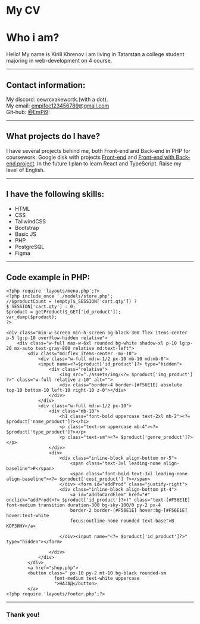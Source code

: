 # My CV
# Who i am?
Hello! My name is Kirill Khrenov i am living in Tatarstan a college student majoring in web-development on 4 course.
***
## Contact information:
My discord: oewrcxakewcrtk.(with a dot). \
My email: empifoc123456789@gmail.com \
Git-hub: [@EmPi9](https://github.com/EmPi9):
***
## What projects do I have?

I have several projects behind me, both Front-end and Back-end in PHP for coursework. Google disk with projects [Front-end](https://drive.google.com/file/d/1pk-urgrJHyjb9qN4P1aHZAZ3R6FHfPG7/view?usp=sharing) and [Front-end with Back-end project](https://drive.google.com/file/d/1sER4dvUvy2tzQWFdYxmi3zfkeCaty0ez/view?usp=sharing). In the future I plan to learn React and TypeScript. Raise my level of English.
***
## I have the following skills:
- HTML
- CSS
- TailwindCSS
- Bootstrap
- Basic JS
- PHP
- PostgreSQL
- Figma
***
## Code example in PHP:
```
<?php require 'layouts/menu.php';?>
<?php include_once './models/store.php';
//$productCount = !empty($_SESSION['cart.qty']) ? $_SESSION['cart.qty'] : 0;
$product = getProduct($_GET['id_product']);
var_dump($product);
?>

<div class="min-w-screen min-h-screen bg-black-300 flex items-center p-5 lg:p-10 overflow-hidden relative">
    <div class="w-full max-w-6xl rounded bg-white shadow-xl p-10 lg:p-20 mx-auto text-gray-800 relative md:text-left">
        <div class="md:flex items-center -mx-10">
            <div class="w-full md:w-1/2 px-10 mb-10 md:mb-0">
            <input name=<?=$product['id_product']?> type="hidden">
                <div class="relative">
                    <img src="./assets/img/<?= $product['img_product'] ?>" class="w-full relative z-10" alt="">
                    <div class="border-4 border-[#F56E1E] absolute top-10 bottom-10 left-10 right-10 z-0"></div>
                </div>
            </div>
            <div class="w-full md:w-1/2 px-10">
                <div class="mb-10">
                    <h1 class="font-bold uppercase text-2xl mb-2"><?= $product['name_product']?></h1>
                    <p class="text-sm uppercase mb-4"><?= $product['type_product']?></p>
                    <p class="text-sm"><?= $product['genre_product']?></p>
                </div>
                <div>
                    <div class="inline-block align-bottom mr-5">
                        <span class="text-3xl leading-none align-baseline">₽</span>
                        <span class="font-bold text-3xl leading-none align-baseline"><?= $product['cost_product'] ?></span>
                    </div> <form id="addProd" class="justify-right">
                    <div class="inline-block align-bottom pt-4">
                        <a id="addToCardElem" href="#" onclick="addProd(<?= $product['id_product']?>)" class="text-[#F56E1E] font-medium transition duration-300 bg-sky-100/0 py-2 px-4
                        border-2 border-[#F56E1E] hover:bg-[#F56E1E] hover:text-white
                        focus:outline-none rounded text-base">В КОРЗИНУ</a>
                        
                    </div><input name="<?= $product['id_product']?>" type="hidden"></form>

                </div>
            </div>
        </div>
        <a href="shop.php">
        <button class=" px-10 py-2 mt-10 bg-black rounded-sm
                  font-medium text-white uppercase
                  ">НАЗАД</button>
        </a>
<?php require 'layouts/footer.php';?>
```
***
### Thank you!
